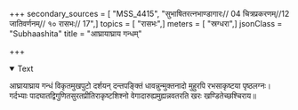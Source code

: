 +++
secondary_sources = [ "MSS_4415", "सुभाषितरत्नभाण्डागारः// 04 चित्रप्रकरणम्//12 जातिवर्णनम्// १० रासभः// 17",]
topics = [ "रासभः",]
meters = [ "स्रग्धरा",]
jsonClass = "Subhaashita"
title = "आघ्रायाघ्राय गन्धम्"

+++

<details open><summary>Text</summary>

आघ्रायाघ्राय गन्धं विकृतमुखपुटो दर्शयन् दन्तपङ्क्तिं धावन्नुन्मुक्तनादो मुहुरपि रभसाकृष्टया पृष्ठलग्नः।  
गर्दभ्याः पादघातद्विगुणितसुरतप्रीतिराकृष्टशिश्नो वेगादारुह्यमुह्यन्नवतरति खरः खण्डितेच्छश्चिराय॥
</details>
